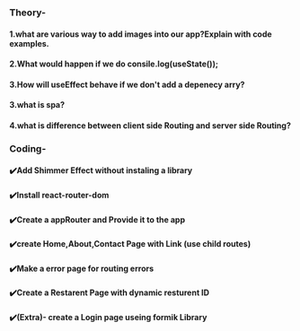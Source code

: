 ### Theory-  
#### 1.what are various way to add images into our app?Explain with code examples. 
#### 2.What would happen if we do consile.log(useState());
#### 3.How will useEffect behave if we don't add a depenecy arry? 
#### 3.what is spa? 
#### 4.what is difference between client side Routing and server side Routing? 
### Coding-
#### ✔️Add Shimmer Effect without instaling a library 
#### ✔️Install react-router-dom 
#### ✔️Create a appRouter and Provide it to the app 
#### ✔️create Home,About,Contact Page with Link (use child routes)
#### ✔️Make a error page for routing errors 
#### ✔️Create a Restarent Page with dynamic resturent ID
#### ✔️(Extra)- create a Login page useing formik Library 
